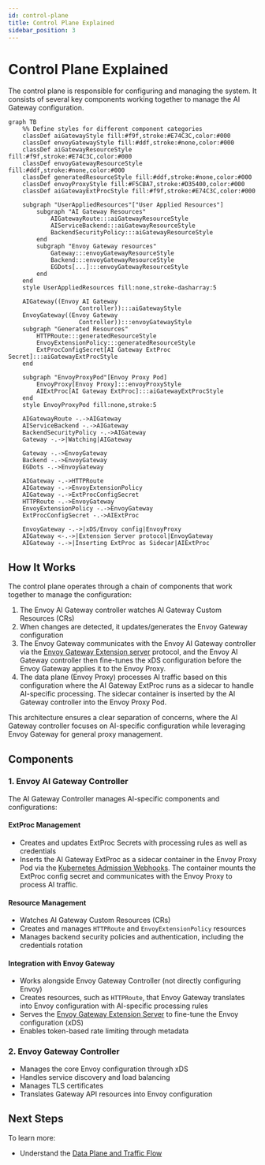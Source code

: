 ```yaml
---
id: control-plane
title: Control Plane Explained
sidebar_position: 3
---
```


# Control Plane Explained

The control plane is responsible for configuring and managing the system. It consists of several key components working together to manage the AI Gateway configuration.

```mermaid
graph TB
    %% Define styles for different component categories
    classDef aiGatewayStyle fill:#f9f,stroke:#E74C3C,color:#000
    classDef envoyGatewayStyle fill:#ddf,stroke:#none,color:#000
    classDef aiGatewayResourceStyle fill:#f9f,stroke:#E74C3C,color:#000
    classDef envoyGatewayResourceStyle fill:#ddf,stroke:#none,color:#000
    classDef generatedResourceStyle fill:#ddf,stroke:#none,color:#000
    classDef envoyProxyStyle fill:#F5CBA7,stroke:#D35400,color:#000
    classDef aiGatewayExtProcStyle fill:#f9f,stroke:#E74C3C,color:#000

    subgraph "UserAppliedResources"["User Applied Resources"]
        subgraph "AI Gateway Resources"
            AIGatewayRoute:::aiGatewayResourceStyle
            AIServiceBackend:::aiGatewayResourceStyle
            BackendSecurityPolicy:::aiGatewayResourceStyle
        end
        subgraph "Envoy Gateway resources"
            Gateway:::envoyGatewayResourceStyle
            Backend:::envoyGatewayResourceStyle
            EGDots[...]:::envoyGatewayResourceStyle
        end
    end
    style UserAppliedResources fill:none,stroke-dasharray:5

    AIGateway((Envoy AI Gateway
                    Controller)):::aiGatewayStyle
    EnvoyGateway((Envoy Gateway
                    Controller)):::envoyGatewayStyle
    subgraph "Generated Resources"
        HTTPRoute:::generatedResourceStyle
        EnvoyExtensionPolicy:::generatedResourceStyle
        ExtProcConfigSecret[AI Gateway ExtProc Secret]:::aiGatewayExtProcStyle
    end

    subgraph "EnvoyProxyPod"[Envoy Proxy Pod]
        EnvoyProxy[Envoy Proxy]:::envoyProxyStyle
        AIExtProc[AI Gateway ExtProc]:::aiGatewayExtProcStyle
    end
    style EnvoyProxyPod fill:none,stroke:5

    AIGatewayRoute -.->AIGateway
    AIServiceBackend -.->AIGateway
    BackendSecurityPolicy -.->AIGateway
    Gateway -.->|Watching|AIGateway

    Gateway -.->EnvoyGateway
    Backend -.->EnvoyGateway
    EGDots -.->EnvoyGateway

    AIGateway -.->HTTPRoute
    AIGateway -.->EnvoyExtensionPolicy
    AIGateway -.->ExtProcConfigSecret
    HTTPRoute -.->EnvoyGateway
    EnvoyExtensionPolicy -.->EnvoyGateway
    ExtProcConfigSecret -.->AIExtProc

    EnvoyGateway -.->|xDS/Envoy config|EnvoyProxy
    AIGateway <-.->|Extension Server protocol|EnvoyGateway
    AIGateway -.->|Inserting ExtProc as Sidecar|AIExtProc
```

## How It Works

The control plane operates through a chain of components that work together to manage the configuration:

1. The Envoy AI Gateway controller watches AI Gateway Custom Resources (CRs)
2. When changes are detected, it updates/generates the Envoy Gateway configuration
3. The Envoy Gateway communicates with the Envoy AI Gateway controller via the [Envoy Gateway Extension server](https://gateway.envoyproxy.io/docs/tasks/extensibility/extension-server/) protocol, and the Envoy AI Gateway controller then fine-tunes the xDS configuration before the Envoy Gateway applies it to the Envoy Proxy.
4. The data plane (Envoy Proxy) processes AI traffic based on this configuration where the AI Gateway ExtProc runs as a sidecar to handle AI-specific processing. The sidecar container is inserted by the AI Gateway controller into the Envoy Proxy Pod.

This architecture ensures a clear separation of concerns, where the AI Gateway controller focuses on AI-specific configuration while leveraging Envoy Gateway for general proxy management.

## Components

### 1. Envoy AI Gateway Controller
The AI Gateway Controller manages AI-specific components and configurations:

#### ExtProc Management
- Creates and updates ExtProc Secrets with processing rules as well as credentials
- Inserts the AI Gateway ExtProc as a sidecar container in the Envoy Proxy Pod via the [Kubernetes Admission Webhooks](https://kubernetes.io/docs/reference/access-authn-authz/extensible-admission-controllers/). The container mounts the ExtProc config secret and communicates with the Envoy Proxy to process AI traffic.

#### Resource Management
- Watches AI Gateway Custom Resources (CRs)
- Creates and manages `HTTPRoute` and `EnvoyExtensionPolicy` resources
- Manages backend security policies and authentication, including the credentials rotation

#### Integration with Envoy Gateway
- Works alongside Envoy Gateway Controller (not directly configuring Envoy)
- Creates resources, such as `HTTPRoute`, that Envoy Gateway translates into Envoy configuration with AI-specific processing rules
- Serves the [Envoy Gateway Extension Server](https://gateway.envoyproxy.io/docs/tasks/extensibility/extension-server/) to fine-tune the Envoy configuration (xDS)
- Enables token-based rate limiting through metadata

### 2. Envoy Gateway Controller
- Manages the core Envoy configuration through xDS
- Handles service discovery and load balancing
- Manages TLS certificates
- Translates Gateway API resources into Envoy configuration

## Next Steps

To learn more:
- Understand the [Data Plane and Traffic Flow](./data-plane.md)
